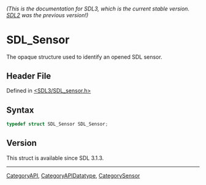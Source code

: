 ###### (This is the documentation for SDL3, which is the current stable version. [SDL2](https://wiki.libsdl.org/SDL2/) was the previous version!)
# SDL_Sensor

The opaque structure used to identify an opened SDL sensor.

## Header File

Defined in [<SDL3/SDL_sensor.h>](https://github.com/libsdl-org/SDL/blob/main/include/SDL3/SDL_sensor.h)

## Syntax

```c
typedef struct SDL_Sensor SDL_Sensor;
```

## Version

This struct is available since SDL 3.1.3.

----
[CategoryAPI](CategoryAPI), [CategoryAPIDatatype](CategoryAPIDatatype), [CategorySensor](CategorySensor)

